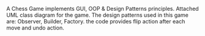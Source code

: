 A Chess Game implements GUI, OOP & Design Patterns principles.
Attached UML class diagram for the game.
The design patterns used in this game are: Observer, Builder, Factory.
the code provides flip action after each move and undo action.
